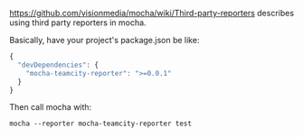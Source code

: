 https://github.com/visionmedia/mocha/wiki/Third-party-reporters describes using third party reporters in mocha.

Basically, have your project's package.json be like:

``` js
{
  "devDependencies": {
    "mocha-teamcity-reporter": ">=0.0.1"
  }
}
```

Then call mocha with:

`mocha --reporter mocha-teamcity-reporter test`